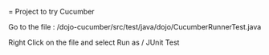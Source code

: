 
= Project to try Cucumber

Go to the file : /dojo-cucumber/src/test/java/dojo/CucumberRunnerTest.java

Right Click on the file and select Run as / JUnit Test


